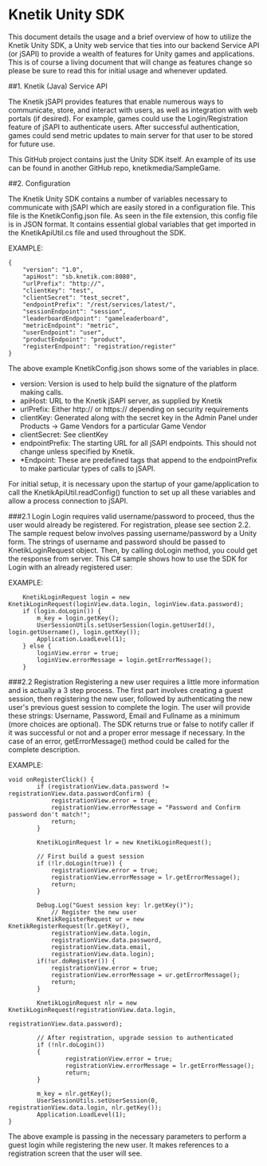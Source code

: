 # Knetik Unity SDK

  This document details the usage and a brief overview of how to utilize the Knetik Unity SDK, a Unity web service that ties into our backend Service API (or jSAPI) to provide a wealth of features for Unity games and applications.  This is of course a living document that will change as features change so please be sure to read this for initial usage and whenever updated.

##1. Knetik (Java) Service API

  The Knetik jSAPI provides features that enable numerous ways to communicate, store, and interact with users, as well as integration with web portals (if desired). For example, games could use the Login/Registration feature of jSAPI to authenticate users. After successful authentication, games could send metric updates to main server for that user to be stored for future use. 

  This GitHub project contains just the Unity SDK itself.  An example of its use can be found in another GitHub repo, knetikmedia/SampleGame.

##2. Configuration

  The Knetik Unity SDK contains a number of variables necessary to communicate with jSAPI which are easily stored in a configuration file.  This file is the KnetikConfig.json file.  As seen in the file extension, this config file is in JSON format. It contains essential global variables that get imported in the KnetikApiUtil.cs file and used throughout the SDK.

EXAMPLE:
```
{
    "version": "1.0",
    "apiHost": "sb.knetik.com:8080",
    "urlPrefix": "http://",
    "clientKey": "test",
    "clientSecret": "test_secret",
    "endpointPrefix": "/rest/services/latest/",
    "sessionEndpoint": "session",
    "leaderboardEndpoint": "gameleaderboard",
    "metricEndpoint": "metric",
    "userEndpoint": "user",
    "productEndpoint": "product",
    "registerEndpoint": "registration/register"
}
```

  The above example KnetikConfig.json shows some of the variables in place.
  - version: Version is used to help build the signature of the platform making calls.
  - apiHost: URL to the Knetik jSAPI server, as supplied by Knetik
  - urlPrefix: Either http:// or https:// depending on security requirements
  - clientKey: Generated along with the secret key in the Admin Panel under Products -> Game Vendors for a particular Game Vendor
  - clientSecret: See clientKey
  - endpointPrefix: The starting URL for all jSAPI endpoints.  This should not change unless specified by Knetik.
  - *Endpoint: These are predefined tags that append to the endpointPrefix to make particular types of calls to jSAPI.

  For initial setup, it is necessary upon the startup of your game/application to call the KnetikApiUtil.readConfig() function to set up all these variables and allow a process connection to jSAPI.

###2.1 Login
Login requires valid username/password to proceed, thus the user would already be registered.  For registration, please see section 2.2. The sample request below involves passing username/password by a Unity form. The strings of username and password should be passed to KnetikLoginRequest object. Then, by calling doLogin method, you could get the response from server. This C# sample shows how to use the SDK for Login with an already registered user:

EXAMPLE:
```
	KnetikLoginRequest login = new KnetikLoginRequest(loginView.data.login, loginView.data.password);
	if (login.doLogin()) {
		m_key = login.getKey();
		UserSessionUtils.setUserSession(login.getUserId(), login.getUsername(), login.getKey());
		Application.LoadLevel(1);
	} else {
		loginView.error = true;
		loginView.errorMessage = login.getErrorMessage();			
	}		
```

###2.2 Registration
Registering a new user requires a little more information and is actually a 3 step process.  The first part involves creating a guest session, then registering the new user, followed by authenticating the new user's previous guest session to complete the login. The user will provide these strings: Username, Password, Email and Fullname as a minimum (more choices are optional). The SDK returns true or false to notify caller if it was successful or not and a proper error message if necessary.  In the case of an error, getErrorMessage() method could be called for the complete description.

EXAMPLE:
```
void onRegisterClick() {
		if (registrationView.data.password != registrationView.data.passwordConfirm) {
			registrationView.error = true;
    		registrationView.errorMessage = "Password and Confirm password don't match!";			
			return;
		}
		
		KnetikLoginRequest lr = new KnetikLoginRequest();
        
        // First build a guest session
		if (!lr.doLogin(true)) {
			registrationView.error = true;
    		registrationView.errorMessage = lr.getErrorMessage();
			return;
		}

		Debug.Log("Guest session key: lr.getKey()");
        	// Register the new user
		KnetikRegisterRequest ur = new KnetikRegisterRequest(lr.getKey(), 
			registrationView.data.login, 
			registrationView.data.password, 
			registrationView.data.email, 
			registrationView.data.login);
		if(!ur.doRegister()) {
			registrationView.error = true;
    		registrationView.errorMessage = ur.getErrorMessage();			
			return;
		}

        KnetikLoginRequest nlr = new KnetikLoginRequest(registrationView.data.login, 
                                                       registrationView.data.password);
        
        // After registration, upgrade session to authenticated
        if (!nlr.doLogin())
        {
                registrationView.error = true;
                registrationView.errorMessage = lr.getErrorMessage();
                return;
        }
                        
        m_key = nlr.getKey();
        UserSessionUtils.setUserSession(0, registrationView.data.login, nlr.getKey());
		Application.LoadLevel(1);
}
```

The above example is passing in the necessary parameters to perform a guest login while registering the new user.  It makes references to a registration screen that the user will see.
